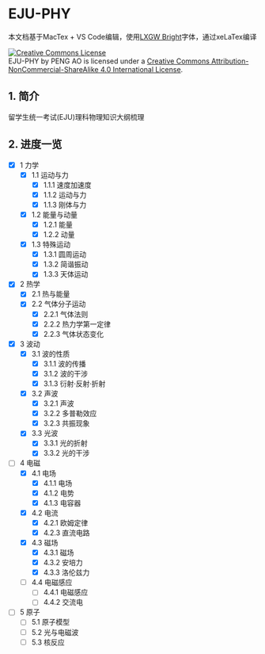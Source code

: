 # EJU-PHY

本文档基于MacTex + VS Code编辑，使用[LXGW Bright](https://github.com/lxgw/LxgwBright)字体，通过xeLaTex编译

<a rel="license" href="http://creativecommons.org/licenses/by-nc-sa/4.0/"><img alt="Creative Commons License" style="border-width:0" src="https://i.creativecommons.org/l/by-nc-sa/4.0/88x31.png" /></a><br /><span xmlns:dct="http://purl.org/dc/terms/" href="http://purl.org/dc/dcmitype/Text" property="dct:title" rel="dct:type">EJU-PHY</span> by <span xmlns:cc="http://creativecommons.org/ns#" property="cc:attributionName">PENG AO</span> is licensed under a <a rel="license" href="http://creativecommons.org/licenses/by-nc-sa/4.0/">Creative Commons Attribution-NonCommercial-ShareAlike 4.0 International License</a>.

## 1. 简介

留学生统一考试(EJU)理科物理知识大纲梳理

## 2. 进度一览

- [x] 1 力学
    - [x] 1.1 运动与力
        - [x] 1.1.1 速度加速度
        - [x] 1.1.2 运动与力
        - [x] 1.1.3 刚体与力
    - [x] 1.2 能量与动量
        - [x] 1.2.1 能量
        - [x] 1.2.2 动量
    - [x] 1.3 特殊运动
        - [x] 1.3.1 圆周运动
        - [x] 1.3.2 简谐振动
        - [x] 1.3.3 天体运动
- [x] 2 热学
    - [x] 2.1 热与能量
    - [x] 2.2 气体分子运动
        - [x] 2.2.1 气体法则
        - [x] 2.2.2 热力学第一定律
        - [x] 2.2.3 气体状态变化
- [x] 3 波动
    - [x] 3.1 波的性质
        - [x] 3.1.1 波的传播
        - [x] 3.1.2 波的干涉
        - [x] 3.1.3 衍射·反射·折射
    - [x] 3.2 声波
        - [x] 3.2.1 声波
        - [x] 3.2.2 多普勒效应
        - [x] 3.2.3 共振现象
    - [x] 3.3 光波
        - [x] 3.3.1 光的折射
        - [x] 3.3.2 光的干涉
- [ ] 4 电磁
    - [x] 4.1 电场
        - [x] 4.1.1 电场
        - [x] 4.1.2 电势
        - [x] 4.1.3 电容器
    - [x] 4.2 电流
        - [x] 4.2.1 欧姆定律
        - [x] 4.2.3 直流电路
    - [x] 4.3 磁场
        - [x] 4.3.1 磁场
        - [x] 4.3.2 安培力
        - [x] 4.3.3 洛伦兹力
    - [ ] 4.4 电磁感应
        - [ ] 4.4.1 电磁感应
        - [ ] 4.4.2 交流电
- [ ] 5 原子
    - [ ] 5.1 原子模型
    - [ ] 5.2 光与电磁波
    - [ ] 5.3 核反应
